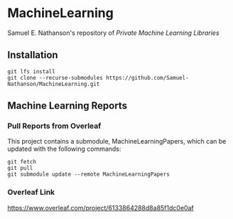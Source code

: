 
# MachineLearning
Samuel E. Nathanson's repository of <i>Private Machine Learning Libraries</i>

## Installation
```
git lfs install
git clone --recurse-submodules https://github.com/Samuel-Nathanson/MachineLearning.git
```

## Machine Learning Reports
### Pull Reports from Overleaf
This project contains a submodule, MachineLearningPapers, which can be updated with the following commands:
```
git fetch 
git pull
git submodule update --remote MachineLearningPapers
```

### Overleaf Link 
https://www.overleaf.com/project/6133864288d8a85f1dc0e0af
